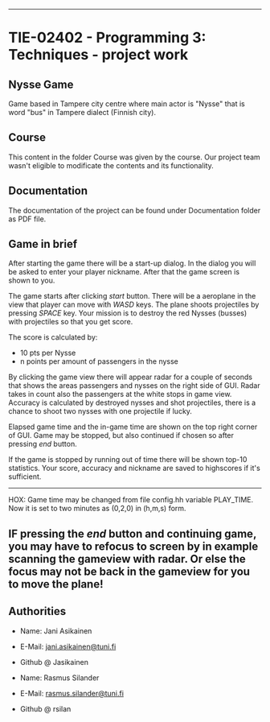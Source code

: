 ***
# TIE-02402 - Programming 3: Techniques - project work
## Nysse Game
Game based in Tampere city centre where main actor is "Nysse" that is word "bus" in Tampere dialect (Finnish city).

## Course
This content in the folder Course was given by the course. Our project team wasn't eligible to modificate the contents and its functionality.

## Documentation
The documentation of the project can be found under Documentation folder as PDF file.

## Game in brief
After starting the game there will be a start-up dialog. In the dialog you will be asked to enter your player nickname.
After that the game screen is shown to you. 

The game starts after clicking *start* button. There will be a aeroplane in the view that player
can move with *WASD* keys. The plane shoots projectiles by pressing *SPACE* key.
Your mission is to destroy the red Nysses (busses) with projectiles so that you get score. 

The score is calculated by:
* 10 pts per Nysse
* n points per amount of passengers in the nysse

By clicking the game view there will appear radar for a couple of seconds that shows the areas passengers and nysses on the right side of GUI.
Radar takes in count also the passengers at the white stops in game view.
Accuracy is calculated by destroyed nysses and shot projectiles, there is a chance to shoot two nysses with one projectile if lucky.

Elapsed game time and the in-game time are shown on the top right corner of GUI.
Game may be stopped, but also continued if chosen so after pressing *end* button.

If the game is stopped by running out of time there will be shown top-10 statistics.
Your score, accuracy and nickname are saved to highscores if it's sufficient.

---
HOX:
Game time may be changed from file config.hh variable PLAY_TIME. Now it is set to two minutes as (0,2,0) in (h,m,s) form.

IF pressing the *end* button and continuing game, you may have to refocus to screen by in example scanning the gameview with radar.
Or else the focus may not be back in the gameview for you to move the plane!
---

## Authorities
* Name: Jani Asikainen
* E-Mail: jani.asikainen@tuni.fi
* Github @ Jasikainen

* Name: Rasmus Silander
* E-Mail: rasmus.silander@tuni.fi
* Github @ rsilan
